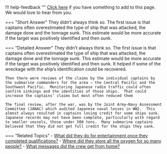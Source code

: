 !!! help-feedback ""
    [Click here](https://other.example.com/feedback) if you have something to add to this page. We would love to hear from you.

=== "Short Answer"
    They didn’t always think so. The first issue is that captains often overestimated the type of ship that was attacked, the damage done and the tonnage sunk. This estimate would be more accurate if the target was positively identified and then sunk.

=== "Detailed Answer"
    They didn’t always think so.  The first issue is that captains often overestimated the type of ship that was attacked, the damage done and the tonnage sunk.  This estimate would be more accurate if the target was positively identified and then sunk.  It helped if some of the wreckage with the ship’s identification could be recovered.
    
    Then there were reviews of the claims by the individual captains by the submarine commanders for the area – the Central Pacific and the Southwest Pacific.  Monitoring Japanese radio traffic could often confirm sinkings and the identities of those ships.  That could increase the captains’ claims but most often reduced them
    
    The final review, after the war, was by the Joint Army–Navy Assessment Committee (JANAC) which audited Japanese naval losses in WW2.  This almost always resulted in captains losing credit for some ships sunk.  Japanese records may not have been complete, particularly with regard to smaller vessels, those under 500 tons.  Many submarine captains believed that they did not get full credit for the ships they sank.

=== "Related Topics"
    - [What did they do for entertainment once they completed qualifications?](./what-did-they-do-for-entertainment-once-they-completed-qualifications.md)
    - [Where did they store all the oxygen for so many people?](./where-did-they-store-all-the-oxygen-for-so-many-people.md)
    - [What messages did the crew get from home?](./what-messages-did-the-crew-get-from-home.md)
